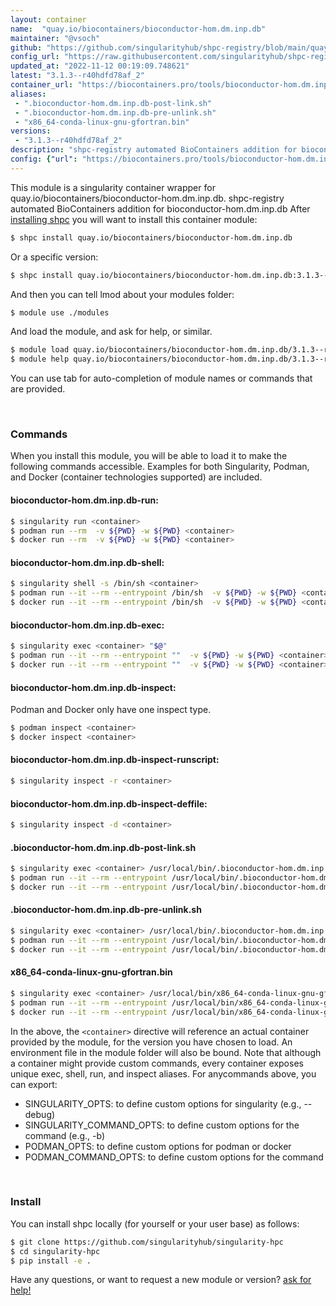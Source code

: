 ```yaml
---
layout: container
name:  "quay.io/biocontainers/bioconductor-hom.dm.inp.db"
maintainer: "@vsoch"
github: "https://github.com/singularityhub/shpc-registry/blob/main/quay.io/biocontainers/bioconductor-hom.dm.inp.db/container.yaml"
config_url: "https://raw.githubusercontent.com/singularityhub/shpc-registry/main/quay.io/biocontainers/bioconductor-hom.dm.inp.db/container.yaml"
updated_at: "2022-11-12 00:19:09.748621"
latest: "3.1.3--r40hdfd78af_2"
container_url: "https://biocontainers.pro/tools/bioconductor-hom.dm.inp.db"
aliases:
 - ".bioconductor-hom.dm.inp.db-post-link.sh"
 - ".bioconductor-hom.dm.inp.db-pre-unlink.sh"
 - "x86_64-conda-linux-gnu-gfortran.bin"
versions:
 - "3.1.3--r40hdfd78af_2"
description: "shpc-registry automated BioContainers addition for bioconductor-hom.dm.inp.db"
config: {"url": "https://biocontainers.pro/tools/bioconductor-hom.dm.inp.db", "maintainer": "@vsoch", "description": "shpc-registry automated BioContainers addition for bioconductor-hom.dm.inp.db", "latest": {"3.1.3--r40hdfd78af_2": "sha256:0c7d02d4c963d6fd1acd7ddfdeca24a7ed03780d25905dfa8de5129346874931"}, "tags": {"3.1.3--r40hdfd78af_2": "sha256:0c7d02d4c963d6fd1acd7ddfdeca24a7ed03780d25905dfa8de5129346874931"}, "docker": "quay.io/biocontainers/bioconductor-hom.dm.inp.db", "aliases": {".bioconductor-hom.dm.inp.db-post-link.sh": "/usr/local/bin/.bioconductor-hom.dm.inp.db-post-link.sh", ".bioconductor-hom.dm.inp.db-pre-unlink.sh": "/usr/local/bin/.bioconductor-hom.dm.inp.db-pre-unlink.sh", "x86_64-conda-linux-gnu-gfortran.bin": "/usr/local/bin/x86_64-conda-linux-gnu-gfortran.bin"}}
---
```


This module is a singularity container wrapper for quay.io/biocontainers/bioconductor-hom.dm.inp.db.
shpc-registry automated BioContainers addition for bioconductor-hom.dm.inp.db
After [installing shpc](#install) you will want to install this container module:


```bash
$ shpc install quay.io/biocontainers/bioconductor-hom.dm.inp.db
```

Or a specific version:

```bash
$ shpc install quay.io/biocontainers/bioconductor-hom.dm.inp.db:3.1.3--r40hdfd78af_2
```

And then you can tell lmod about your modules folder:

```bash
$ module use ./modules
```

And load the module, and ask for help, or similar.

```bash
$ module load quay.io/biocontainers/bioconductor-hom.dm.inp.db/3.1.3--r40hdfd78af_2
$ module help quay.io/biocontainers/bioconductor-hom.dm.inp.db/3.1.3--r40hdfd78af_2
```

You can use tab for auto-completion of module names or commands that are provided.

<br>

### Commands

When you install this module, you will be able to load it to make the following commands accessible.
Examples for both Singularity, Podman, and Docker (container technologies supported) are included.

#### bioconductor-hom.dm.inp.db-run:

```bash
$ singularity run <container>
$ podman run --rm  -v ${PWD} -w ${PWD} <container>
$ docker run --rm  -v ${PWD} -w ${PWD} <container>
```

#### bioconductor-hom.dm.inp.db-shell:

```bash
$ singularity shell -s /bin/sh <container>
$ podman run --it --rm --entrypoint /bin/sh  -v ${PWD} -w ${PWD} <container>
$ docker run --it --rm --entrypoint /bin/sh  -v ${PWD} -w ${PWD} <container>
```

#### bioconductor-hom.dm.inp.db-exec:

```bash
$ singularity exec <container> "$@"
$ podman run --it --rm --entrypoint ""  -v ${PWD} -w ${PWD} <container> "$@"
$ docker run --it --rm --entrypoint ""  -v ${PWD} -w ${PWD} <container> "$@"
```

#### bioconductor-hom.dm.inp.db-inspect:

Podman and Docker only have one inspect type.

```bash
$ podman inspect <container>
$ docker inspect <container>
```

#### bioconductor-hom.dm.inp.db-inspect-runscript:

```bash
$ singularity inspect -r <container>
```

#### bioconductor-hom.dm.inp.db-inspect-deffile:

```bash
$ singularity inspect -d <container>
```


#### .bioconductor-hom.dm.inp.db-post-link.sh

```bash
$ singularity exec <container> /usr/local/bin/.bioconductor-hom.dm.inp.db-post-link.sh
$ podman run --it --rm --entrypoint /usr/local/bin/.bioconductor-hom.dm.inp.db-post-link.sh   -v ${PWD} -w ${PWD} <container> -c " $@"
$ docker run --it --rm --entrypoint /usr/local/bin/.bioconductor-hom.dm.inp.db-post-link.sh   -v ${PWD} -w ${PWD} <container> -c " $@"
```


#### .bioconductor-hom.dm.inp.db-pre-unlink.sh

```bash
$ singularity exec <container> /usr/local/bin/.bioconductor-hom.dm.inp.db-pre-unlink.sh
$ podman run --it --rm --entrypoint /usr/local/bin/.bioconductor-hom.dm.inp.db-pre-unlink.sh   -v ${PWD} -w ${PWD} <container> -c " $@"
$ docker run --it --rm --entrypoint /usr/local/bin/.bioconductor-hom.dm.inp.db-pre-unlink.sh   -v ${PWD} -w ${PWD} <container> -c " $@"
```


#### x86_64-conda-linux-gnu-gfortran.bin

```bash
$ singularity exec <container> /usr/local/bin/x86_64-conda-linux-gnu-gfortran.bin
$ podman run --it --rm --entrypoint /usr/local/bin/x86_64-conda-linux-gnu-gfortran.bin   -v ${PWD} -w ${PWD} <container> -c " $@"
$ docker run --it --rm --entrypoint /usr/local/bin/x86_64-conda-linux-gnu-gfortran.bin   -v ${PWD} -w ${PWD} <container> -c " $@"
```



In the above, the `<container>` directive will reference an actual container provided
by the module, for the version you have chosen to load. An environment file in the
module folder will also be bound. Note that although a container
might provide custom commands, every container exposes unique exec, shell, run, and
inspect aliases. For anycommands above, you can export:

 - SINGULARITY_OPTS: to define custom options for singularity (e.g., --debug)
 - SINGULARITY_COMMAND_OPTS: to define custom options for the command (e.g., -b)
 - PODMAN_OPTS: to define custom options for podman or docker
 - PODMAN_COMMAND_OPTS: to define custom options for the command

<br>

### Install

You can install shpc locally (for yourself or your user base) as follows:

```bash
$ git clone https://github.com/singularityhub/singularity-hpc
$ cd singularity-hpc
$ pip install -e .
```

Have any questions, or want to request a new module or version? [ask for help!](https://github.com/singularityhub/singularity-hpc/issues)